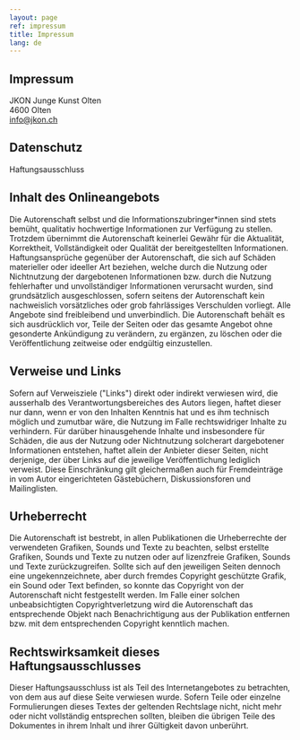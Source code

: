 ```yaml
---
layout: page
ref: impressum
title: Impressum
lang: de
---
```


## Impressum

JKON Junge Kunst Olten  
4600 Olten  
info@jkon.ch

## Datenschutz
Haftungsausschluss

## Inhalt des Onlineangebots
Die Autorenschaft selbst und die Informationszubringer\*innen sind stets bemüht, qualitativ hochwertige Informationen zur Verfügung zu stellen. Trotzdem übernimmt die Autorenschaft keinerlei Gewähr für die Aktualität, Korrektheit, Vollständigkeit oder Qualität der bereitgestellten Informationen. Haftungsansprüche gegenüber der Autorenschaft, die sich auf Schäden materieller oder ideeller Art beziehen, welche durch die Nutzung oder Nichtnutzung der dargebotenen Informationen bzw. durch die Nutzung fehlerhafter und unvollständiger Informationen verursacht wurden, sind grundsätzlich ausgeschlossen, sofern seitens der Autorenschaft kein nachweislich vorsätzliches oder grob fahrlässiges Verschulden vorliegt. Alle Angebote sind freibleibend und unverbindlich. Die Autorenschaft behält es sich ausdrücklich vor, Teile der Seiten oder das gesamte Angebot ohne gesonderte Ankündigung zu verändern, zu ergänzen, zu löschen oder die Veröffentlichung zeitweise oder endgültig einzustellen.

## Verweise und Links
Sofern auf Verweisziele ("Links") direkt oder indirekt verwiesen wird, die ausserhalb des Verantwortungsbereiches des Autors liegen, haftet dieser nur dann, wenn er von den Inhalten Kenntnis hat und es ihm technisch möglich und zumutbar wäre, die Nutzung im Falle rechtswidriger Inhalte zu verhindern. Für darüber hinausgehende Inhalte und insbesondere für Schäden, die aus der Nutzung oder Nichtnutzung solcherart dargebotener Informationen entstehen, haftet allein der Anbieter dieser Seiten, nicht derjenige, der über Links auf die jeweilige Veröffentlichung lediglich verweist. Diese Einschränkung gilt gleichermaßen auch für Fremdeinträge in vom Autor eingerichteten Gästebüchern, Diskussionsforen und Mailinglisten.

## Urheberrecht
Die Autorenschaft ist bestrebt, in allen Publikationen die Urheberrechte der verwendeten Grafiken, Sounds und Texte zu beachten, selbst erstellte Grafiken, Sounds und Texte zu nutzen oder auf lizenzfreie Grafiken, Sounds und Texte zurückzugreifen. Sollte sich auf den jeweiligen Seiten dennoch eine ungekennzeichnete, aber durch fremdes Copyright geschützte Grafik, ein Sound oder Text befinden, so konnte das Copyright von der Autorenschaft nicht festgestellt werden. Im Falle einer solchen unbeabsichtigten Copyrightverletzung wird die Autorenschaft das entsprechende Objekt nach Benachrichtigung aus der Publikation entfernen bzw. mit dem entsprechenden Copyright kenntlich machen.

## Rechtswirksamkeit dieses Haftungsausschlusses
Dieser Haftungsausschluss ist als Teil des Internetangebotes zu betrachten, von dem aus auf diese Seite verwiesen wurde. Sofern Teile oder einzelne Formulierungen dieses Textes der geltenden Rechtslage nicht, nicht mehr oder nicht vollständig entsprechen sollten, bleiben die übrigen Teile des Dokumentes in ihrem Inhalt und ihrer Gültigkeit davon unberührt.
